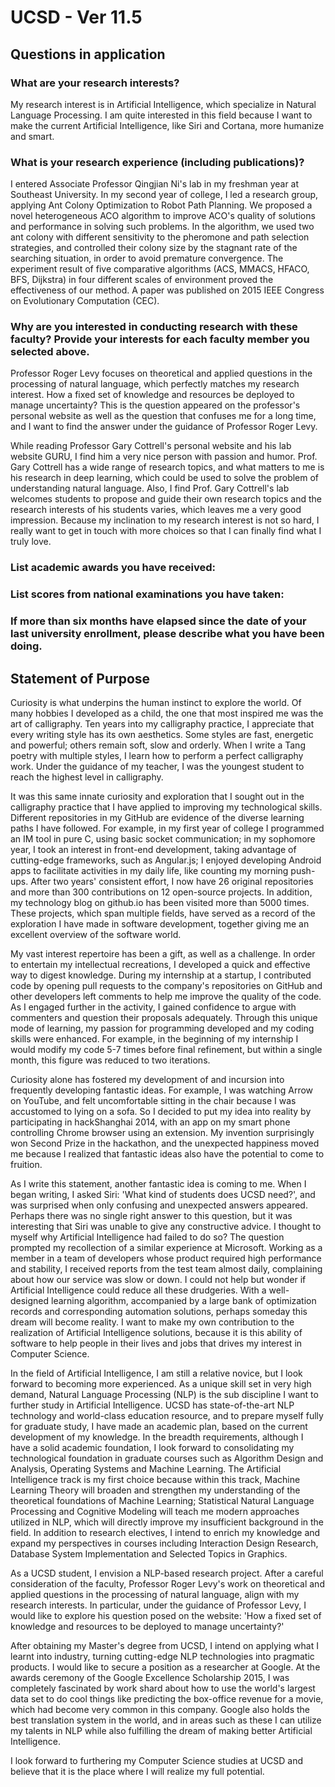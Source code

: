 # UCSD - Ver 11.5

## Questions in application

### What are your research interests?

My research interest is in Artificial Intelligence, which specialize in Natural Language Processing. I am quite interested in this field because I want to make the current Artificial Intelligence, like Siri and Cortana, more humanize and smart.

### What is your research experience \(including publications\)?

I entered Associate Professor Qingjian Ni's lab in my freshman year at Southeast University. In my second year of college, I led a research group, applying Ant Colony Optimization to Robot Path Planning. We proposed a novel heterogeneous ACO algorithm to improve ACO's quality of solutions and performance in solving such problems. In the algorithm, we used two ant colony with different sensitivity to the pheromone and path selection strategies, and controlled their colony size by the stagnant rate of the searching situation, in order to avoid premature convergence. The experiment result of five comparative algorithms \(ACS, MMACS, HFACO, BFS, Dijkstra\) in four different scales of environment proved the effectiveness of our method. A paper was published on 2015 IEEE Congress on Evolutionary Computation \(CEC\).

### Why are you interested in conducting research with these faculty? Provide your interests for each faculty member you selected above.

Professor Roger Levy focuses on theoretical and applied questions in the processing of natural language, which perfectly matches my research interest. How a fixed set of knowledge and resources be deployed to manage uncertainty? This is the question appeared on the professor's personal website as well as the question that confuses me for a long time, and I want to find the answer under the guidance of Professor Roger Levy.

While reading Professor Gary Cottrell's personal website and his lab website GURU, I find him a very nice person with passion and humor. Prof. Gary Cottrell has a wide range of research topics, and what matters to me is his research in deep learning, which could be used to solve the problem of understanding natural language. Also, I find Prof. Gary Cottrell's lab welcomes students to propose and guide their own research topics and the research interests of his students varies, which leaves me a very good impression. Because my inclination to my research interest is not so hard, I really want to get in touch with more choices so that I can finally find what I truly love.

### List academic awards you have received:

### List scores from national examinations you have taken:

### If more than six months have elapsed since the date of your last university enrollment, please describe what you have been doing.

## Statement of Purpose

Curiosity is what underpins the human instinct to explore the world. Of many hobbies I developed as a child, the one that most inspired me was the art of calligraphy. Ten years into my calligraphy practice, I appreciate that every writing style has its own aesthetics. Some styles are fast, energetic and powerful; others remain soft, slow and orderly. When I write a Tang poetry with multiple styles, I learn how to perform a perfect calligraphy work. Under the guidance of my teacher, I was the youngest student to reach the highest level in calligraphy.

It was this same innate curiosity and exploration that I sought out in the calligraphy practice that I have applied to improving my technological skills. Different repositories in my GitHub are evidence of the diverse learning paths I have followed. For example, in my first year of college I programmed an IM tool in pure C, using basic socket communication; in my sophomore year, I took an interest in front-end development, taking advantage of cutting-edge frameworks, such as Angular.js; I enjoyed developing Android apps to facilitate activities in my daily life, like counting my morning push-ups. After two years' consistent effort, I now have 26 original repositories and more than 300 contributions on 12 open-source projects. In addition, my technology blog on github.io has been visited more than 5000 times. These projects, which span multiple fields, have served as a record of the exploration I have made in software development, together giving me an excellent overview of the software world.

My vast interest repertoire has been a gift, as well as a challenge. In order to entertain my intellectual recreations, I developed a quick and effective way to digest knowledge. During my internship at a startup, I contributed code by opening pull requests to the company's repositories on GitHub and other developers left comments to help me improve the quality of the code. As I engaged further in the activity, I gained confidence to argue with commenters and question their proposals adequately. Through this unique mode of learning, my passion for programming developed and my coding skills were enhanced. For example, in the beginning of my internship I would modify my code 5-7 times before final refinement, but within a single month, this figure was reduced to two iterations.

Curiosity alone has fostered my development of and incursion into frequently developing fantastic ideas. For example, I was watching Arrow on YouTube, and felt uncomfortable sitting in the chair because I was accustomed to lying on a sofa. So I decided to put my idea into reality by participating in hackShanghai 2014, with an app on my smart phone controlling Chrome browser using an extension. My invention surprisingly won Second Prize in the hackathon, and the unexpected happiness moved me because I realized that fantastic ideas also have the potential to come to fruition.

As I write this statement, another fantastic idea is coming to me. When I began writing, I asked Siri: 'What kind of students does UCSD need?', and was surprised when only confusing and unexpected answers appeared. Perhaps there was no single right answer to this question, but it was interesting that Siri was unable to give any constructive advice. I thought to myself why Artificial Intelligence had failed to do so? The question prompted my recollection of a similar experience at Microsoft. Working as a member in a team of developers whose product required high performance and stability, I received reports from the test team almost daily, complaining about how our service was slow or down. I could not help but wonder if Artificial Intelligence could reduce all these drudgeries. With a well-designed learning algorithm, accompanied by a large bank of optimization records and corresponding automation solutions, perhaps someday this dream will become reality. I want to make my own contribution to the realization of Artificial Intelligence solutions, because it is this ability of software to help people in their lives and jobs that drives my interest in Computer Science.

In the field of Artificial Intelligence, I am still a relative novice, but I look forward to becoming more experienced. As a unique skill set in very high demand, Natural Language Processing \(NLP\) is the sub discipline I want to further study in Artificial Intelligence. UCSD has state-of-the-art NLP technology and world-class education resource, and to prepare myself fully for graduate study, I have made an academic plan, based on the current development of my knowledge. In the breadth requirements, although I have a solid academic foundation, I look forward to consolidating my technological foundation in graduate courses such as Algorithm Design and Analysis, Operating Systems and Machine Learning. The Artificial Intelligence track is my first choice because within this track, Machine Learning Theory will broaden and strengthen my understanding of the theoretical foundations of Machine Learning; Statistical Natural Language Processing and Cognitive Modeling will teach me modern approaches utilized in NLP, which will directly improve my insufficient background in the field. In addition to research electives, I intend to enrich my knowledge and expand my perspectives in courses including Interaction Design Research, Database System Implementation and Selected Topics in Graphics.

As a UCSD student, I envision a NLP-based research project. After a careful consideration of the faculty, Professor Roger Levy's work on theoretical and applied questions in the processing of natural language, align with my research interests. In particular, under the guidance of Professor Levy, I would like to explore his question posed on the website: 'How a fixed set of knowledge and resources to be deployed to manage uncertainty?'

After obtaining my Master's degree from UCSD, I intend on applying what I learnt into industry, turning cutting-edge NLP technologies into pragmatic products. I would like to secure a position as a researcher at Google. At the awards ceremony of the Google Excellence Scholarship 2015, I was completely fascinated by work shard about how to use the world's largest data set to do cool things like predicting the box-office revenue for a movie, which had become very common in this company. Google also holds the best translation system in the world, and in areas such as these I can utilize my talents in NLP while also fulfilling the dream of making better Artificial Intelligence.

I look forward to furthering my Computer Science studies at UCSD and believe that it is the place where I will realize my full potential.

